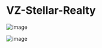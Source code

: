 # VZ-Stellar-Realty

![image](https://github.com/user-attachments/assets/c46b8d0d-d116-4764-bd39-c48a5a1dfd78)

![image](https://github.com/user-attachments/assets/d750990e-1117-491d-84a6-2d188c0d6412)
